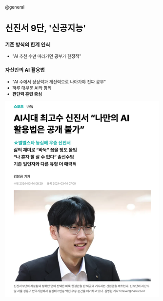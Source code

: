 @general

# 신진서 9단, '신공지능'

### 기존 방식의 한계 인식

- "AI 추천 수만 따라가면 공부가 한정적"

### 자신만의 AI 활용법

- "AI 수에서 상상력과 계산력으로 나아가야 진짜 공부"
- 하루 대부분 AI와 함께
- **판단력 훈련 중심**

![신진서 프로필](/images/shinjinseo_pro.png)
